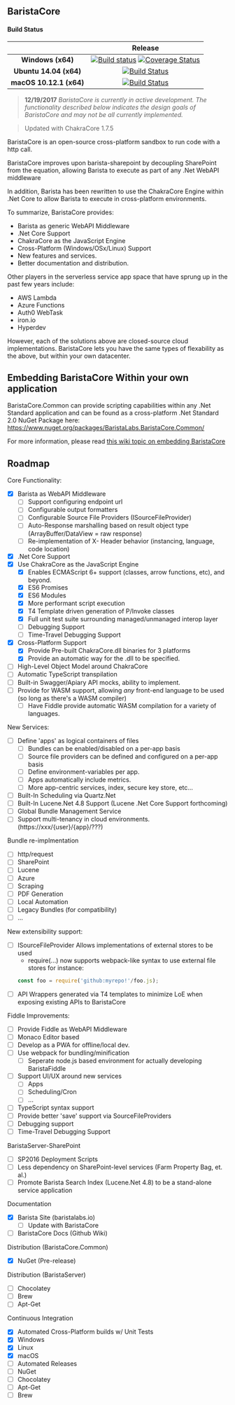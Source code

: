 BaristaCore
--------

#### Build Status

|                               | __Release__ |
|:-----------------------------:|:-----------:|
| __Windows (x64)__             | [![Build status](https://ci.appveyor.com/api/projects/status/4bk8y6id53ltv72m?svg=true)](https://ci.appveyor.com/project/Oceanswave/baristacore) [![Coverage Status](https://coveralls.io/repos/github/BaristaLabs/BaristaCore/badge.svg?branch=master)](https://coveralls.io/github/BaristaLabs/BaristaCore?branch=master)|
| __Ubuntu 14.04 (x64)__        | [![Build Status](https://travis-ci.org/BaristaLabs/BaristaCore.svg?branch=master)](https://travis-ci.org/BaristaLabs/BaristaCore) |
| __macOS 10.12.1 (x64)__       | [![Build Status](https://travis-ci.org/BaristaLabs/BaristaCore.svg?branch=master)](https://travis-ci.org/BaristaLabs/BaristaCore) |


> **12/19/2017** *BaristaCore is currently in active development. The functionality described below indicates the design goals of BaristaCore and may not be all currently implemented.*

> Updated with ChakraCore 1.7.5

BaristaCore is an open-source cross-platform sandbox to run code with a http call.

BaristaCore improves upon barista-sharepoint by decoupling SharePoint from the equation, allowing Barista to execute as part of any .Net WebAPI middleware

In addition, Barista has been rewritten to use the ChakraCore Engine within .Net Core to allow Barista to execute in cross-platform environments.

To summarize, BaristaCore provides:

 - Barista as generic WebAPI Middleware
 - .Net Core Support
 - ChakraCore as the JavaScript Engine
 - Cross-Platform (Windows/OSx/Linux) Support
 - New features and services.
 - Better documentation and distribution.


 Other players in the serverless service app space that have sprung up in the past few years include:


 - AWS Lambda
 - Azure Functions
 - Auth0 WebTask
 - iron.io
 - Hyperdev

 However, each of the solutions above are closed-source cloud implementations. BaristaCore lets you have the same types of flexability as the above, but within your own datacenter.

Embedding BaristaCore Within your own application
 ----------
  
BaristaCore.Common can provide scripting capabilities within any .Net Standard application and can be found as a cross-platform .Net Standard 2.0 NuGet Package here:
https://www.nuget.org/packages/BaristaLabs.BaristaCore.Common/

For more information, please read [this wiki topic on embedding BaristaCore](https://github.com/BaristaLabs/BaristaCore/wiki/Embedding-BaristaCore-into-your-own-application)

Roadmap
----------

Core Functionality:
  - [X] Barista as WebAPI Middleware
    - [ ] Support configuring endpoint url
    - [ ] Configurable output formatters
    - [ ] Configurable Source File Providers (ISourceFileProvider)
	- [ ] Auto-Response marshalling based on result object type (ArrayBuffer/DataView = raw response)
	- [ ] Re-implementation of X- Header behavior (instancing, language, code location)
  - [X] .Net Core Support
  - [X] Use ChakraCore as the JavaScript Engine
    - [X] Enables ECMAScript 6+ support (classes, arrow functions, etc), and beyond.
    - [X] ES6 Promises
    - [X] ES6 Modules
    - [X] More performant script execution
	- [X] T4 Template driven generation of P/Invoke classes
	- [X] Full unit test suite surrounding managed/unmanaged interop layer
    - [ ] Debugging Support
	- [ ] Time-Travel Debugging Support
  - [X] Cross-Platform Support
    - [X] Provide Pre-built ChakraCore.dll binaries for 3 platforms
    - [X] Provide an automatic way for the .dll to be specified.
  - [ ] High-Level Object Model around ChakraCore
  - [ ] Automatic TypeScript transpilation
  - [ ] Built-in Swagger/Apiary API mocks, ability to implement.
  - [ ] Provide for WASM support, allowing *any* front-end language to be used (so long as there's a WASM compiler)
	- [ ] Have Fiddle provide automatic WASM compilation for a variety of languages.

New Services:
 - [ ] Define 'apps' as logical containers of files
   - [ ] Bundles can be enabled/disabled on a per-app basis
   - [ ] Source file providers can be defined and configured on a per-app basis
   - [ ] Define environment-variables per app.
   - [ ] Apps automatically include metrics.
   - [ ] More app-centric services, index, secure key store, etc...
 - [ ] Built-In Scheduling via Quartz.Net
 - [ ] Built-In Lucene.Net 4.8 Support (Lucene .Net Core Support forthcoming)
 - [ ] Global Bundle Management Service
 - [ ] Support multi-tenancy in cloud environments. (https://xxx/{user}/{app}/???)

Bundle re-implmentation
 - [ ] http/request
 - [ ] SharePoint
 - [ ] Lucene
 - [ ] Azure
 - [ ] Scraping
 - [ ] PDF Generation
 - [ ] Local Automation
 - [ ] Legacy Bundles (for compatibility)
 - [ ] ...

New extensibility support:
 - [ ] ISourceFileProvider Allows implementations of external stores to be used
   - require(...) now supports webpack-like syntax to use external file stores for instance:
   ``` javascript
   const foo = require('github:myrepo!'/foo.js);
   ```
 - [ ] API Wrappers generated via T4 templates to minimize LoE when exposing existing APIs to BaristaCore

Fiddle Improvements:
 - [ ] Provide Fiddle as WebAPI Middleware
 - [ ] Monaco Editor based
 - [ ] Develop as a PWA for offline/local dev.
 - [ ] Use webpack for bundling/minification
   - [ ] Seperate node.js based environment for actually developing BaristaFiddle
 - [ ] Support UI/UX around new services
   - [ ] Apps
   - [ ] Scheduling/Cron
   - [ ] ...
 - [ ] TypeScript syntax support
 - [ ] Provide better 'save' support via SourceFileProviders
 - [ ] Debugging support
 - [ ] Time-Travel Debugging Support

BaristaServer-SharePoint
 - [ ] SP2016 Deployment Scripts
 - [ ] Less dependency on SharePoint-level services (Farm Property Bag, et. al.)
 - [ ] Promote Barista Search Index (Lucene.Net 4.8) to be a stand-alone service application

Documentation
 - [x] Barista Site (baristalabs.io)
   - [ ] Update with BaristaCore
 - [ ] BaristaCore Docs (Github Wiki)

Distribution (BaristaCore.Common)
 - [X] NuGet (Pre-release)
 
Distribution (BaristaServer)
 - [ ] Chocolatey
 - [ ] Brew
 - [ ] Apt-Get

Continuous Integration
 - [X] Automated Cross-Platform builds w/ Unit Tests
  - [X] Windows
  - [X] Linux
  - [X] macOS
 - [ ] Automated Releases
  - [ ] NuGet
  - [ ] Chocolatey
  - [ ] Apt-Get
  - [ ] Brew
